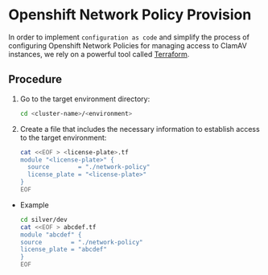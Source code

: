 # Openshift Network Policy Provision

In order to implement `configuration as code` and simplify the process of configuring Openshift Network Policies for managing access to ClamAV instances, we rely on a powerful tool called [Terraform](https://www.terraform.io/).

## Procedure

1. Go to the target environment directory:

   ```sh
   cd <cluster-name>/<environment>
   ```

2. Create a file that includes the necessary information to establish access to the target environment:
   ```sh
   cat <<EOF > <license-plate>.tf
   module "<license-plate>" {
     source        = "./network-policy"
     license_plate = "<license-plate>"
   }
   EOF
   ```

- Example

  ```sh
  cd silver/dev
  cat <<EOF > abcdef.tf
  module "abcdef" {
  source        = "./network-policy"
  license_plate = "abcdef"
  }
  EOF
  ```
